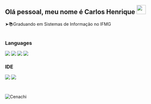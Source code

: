<h2>Olá pessoal, meu nome é Carlos Henrique <a href="https://github.com/Cenachi"><img src="https://cdn.discordapp.com/emojis/823720535221075979.gif?v=1" width="30" height="30" /></a></h2> 

<p>➤📚Graduando em Sistemas de Informação no IFMG</p>

<img src="https://thumbs.gfycat.com/AncientUnselfishGoldenmantledgroundsquirrel-size_restricted.gif" height="1"/>

<h3>Languages</h3>
<div>
  <a href="https://github.com/Cenachi"><img src="https://img.shields.io/badge/Java-ED8B00?style=for-the-badge&logo=java&logoColor=white"></a>
  <a href="https://github.com/Cenachi"><img src="https://img.shields.io/badge/HTML5-E34F26?style=for-the-badge&logo=html5&logoColor=white"></a>
  <a href="https://github.com/Cenachi"><img src="https://img.shields.io/badge/CSS3-1572B6?style=for-the-badge&logo=css3&logoColor=white" ></a>
  <a href="https://github.com/Cenachi"><img src="https://img.shields.io/badge/JavaScript-F7DF1E?style=for-the-badge&logo=javascript&logoColor=black"></a>
</div>

<div>
  <h3>IDE</h3>
   <a href="https://github.com/Cenachi"><img src="https://img.shields.io/badge/NetBeansIDE-1B6AC6.svg?style=for-the-badge&logo=apache-netbeans-ide&logoColor=white"></a>
   <a href="https://github.com/Cenachi"><img src="https://img.shields.io/badge/Visual_Studio_Code-0078D4?style=for-the-badge&logo=visual%20studio%20code&logoColor=white"></a>
</div>

</br><p><img align="center" src="https://github-readme-stats.vercel.app/api/top-langs?username=Cenachi&show_icons=true&theme=dark&locale=en&layout=compact" alt="Cenachi"/></p>

<!--
**Cenachi/Cenachi** is a ✨ _special_ ✨ repository because its `README.md` (this file) appears on your GitHub profile.

Here are some ideas to get you started:

- 🔭 I’m currently working on ...
- 🌱 I’m currently learning ...
- 👯 I’m looking to collaborate on ...
- 🤔 I’m looking for help with ...
- 💬 Ask me about ...
- 📫 How to reach me: ...
- 😄 Pronouns: ...
- ⚡ Fun fact: ...
-->

